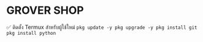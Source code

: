 # GROVER SHOP 

✅ ติดตั้ง Termux สำหรับผู้ใช้ใหม่
``
pkg update -y
pkg upgrade -y
pkg install git
pkg install python
``


